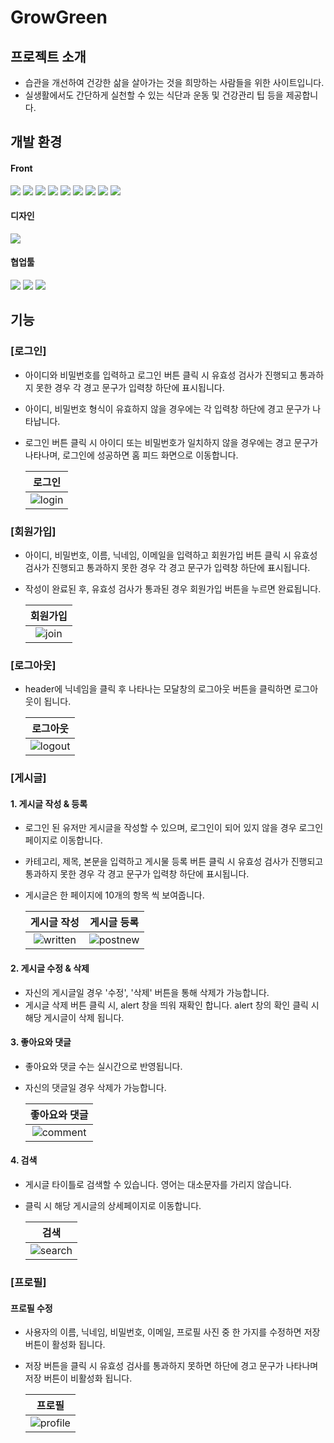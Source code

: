 # GrowGreen

## 프로젝트 소개

- 습관을 개선하여 건강한 삶을 살아가는 것을 희망하는 사람들을 위한 사이트입니다.
- 실생활에서도 간단하게 실천할 수 있는 식단과 운동 및 건강관리 팁 등을 제공합니다.

## 개발 환경

#### Front
<img src="https://img.shields.io/badge/react-61dafb?style=for-the-badge&logo=react&logoColor=black"> <img src="https://img.shields.io/badge/typescript-3178c6?style=for-the-badge&logo=typescript&logoColor=white"> <img src="https://img.shields.io/badge/eslint-4b32c3?style=for-the-badge&logo=eslint&logoColor=white"> <img src="https://img.shields.io/badge/prettier-f7b93e?style=for-the-badge&logo=prettier&logoColor=black"> <img src="https://img.shields.io/badge/axios-5a29e4?style=for-the-badge&logo=axios&logoColor=white">
<img src="https://img.shields.io/badge/react router-ca4245?style=for-the-badge&logo=reactrouter&logoColor=white">
<img src="https://img.shields.io/badge/styled components-DB7093?style=for-the-badge&logo=styledcomponents&logoColor=white">
<img src="https://img.shields.io/badge/MUI-007FFF?style=for-the-badge&logo=mui&logoColor=white">
<img src="https://img.shields.io/badge/zustand-333333?style=for-the-badge&logo=zustand&logoColor=white">

#### 디자인
<img src="https://img.shields.io/badge/figma-f24e1e?style=for-the-badge&logo=figma&logoColor=white">

#### 협업툴
<img src="https://img.shields.io/badge/slack-4a154b?style=for-the-badge&logo=slack&logoColor=white"> <img src="https://img.shields.io/badge/github-181717?style=for-the-badge&logo=github&logoColor=white">
<img src="https://img.shields.io/badge/notion-000?style=for-the-badge&logo=notion&logoColor=white">

## 기능

### [로그인]
- 아이디와 비밀번호를 입력하고 로그인 버튼 클릭 시 유효성 검사가 진행되고 통과하지 못한 경우 각 경고 문구가 입력창 하단에 표시됩니다.
- 아이디, 비밀번호 형식이 유효하지 않을 경우에는 각 입력창 하단에 경고 문구가 나타납니다.
- 로그인 버튼 클릭 시 아이디 또는 비밀번호가 일치하지 않을 경우에는 경고 문구가 나타나며, 로그인에 성공하면 홈 피드 화면으로 이동합니다.

  |                                                    로그인                                                    |
  |:---------------------------------------------------------------------------------------------------------:|
  | ![login](https://github.com/ijyan/project-growgreen/assets/87649569/eeb91b96-6fa7-482d-9b76-23267541f079) |

### [회원가입]
- 아이디, 비밀번호, 이름, 닉네임, 이메일을 입력하고 회원가입 버튼 클릭 시 유효성 검사가 진행되고 통과하지 못한 경우 각 경고 문구가 입력창 하단에 표시됩니다.
- 작성이 완료된 후, 유효성 검사가 통과된 경우 회원가입 버튼을 누르면 완료됩니다.

  |                                                   회원가입                                                   |
  |:--------------------------------------------------------------------------------------------------------:|
  | ![join](https://github.com/ijyan/project-growgreen/assets/87649569/84d4039c-d849-48e2-aa4d-eb480f636f8f) |

### [로그아웃]
- header에 닉네임을 클릭 후 나타나는 모달창의 로그아웃 버튼을 클릭하면 로그아웃이 됩니다.

  |                                                    로그아웃                                                    |
  |:----------------------------------------------------------------------------------------------------------:|
  | ![logout](https://github.com/ijyan/project-growgreen/assets/87649569/8e491a56-4673-4520-930c-91587f603982) |

### [게시글]
#### 1. 게시글 작성 & 등록
- 로그인 된 유저만 게시글을 작성할 수 있으며, 로그인이 되어 있지 않을 경우 로그인 페이지로 이동합니다.
- 카테고리, 제목, 본문을 입력하고 게시물 등록 버튼 클릭 시 유효성 검사가 진행되고 통과하지 못한 경우 각 경고 문구가 입력창 하단에 표시됩니다.
- 게시글은 한 페이지에 10개의 항목 씩 보여줍니다.

  |                                                   게시글 작성                                                    | 게시글 등록 |
  |:-----------------------------------------------------------------------------------------------------------:|:------:|
  | ![written](https://github.com/ijyan/project-growgreen/assets/87649569/bcefa468-f9e1-412b-9d97-0ef6d1eb9918) | ![postnew](https://github.com/ijyan/project-growgreen/assets/87649569/91a2a8ed-2b5c-410a-a83d-b2434f96c173) |

#### 2. 게시글 수정 & 삭제
- 자신의 게시글일 경우 '수정', '삭제' 버튼을 통해 삭제가 가능합니다.
- 게시글 삭제 버튼 클릭 시, alert 창을 띄워 재확인 합니다. alert 창의 확인 클릭 시 해당 게시글이 삭제 됩니다.

#### 3. 좋아요와 댓글
- 좋아요와 댓글 수는 실시간으로 반영됩니다.
- 자신의 댓글일 경우 삭제가 가능합니다.

  |                                                  좋아요와 댓글                                                   |
  |:----------------------------------------------------------------------------------------------------------:|
  | ![comment](https://github.com/ijyan/project-growgreen/assets/87649569/016344e1-a00f-44d7-a957-c069d7dccf70) |

#### 4. 검색
- 게시글 타이틀로 검색할 수 있습니다. 영어는 대소문자를 가리지 않습니다.
- 클릭 시 해당 게시글의 상세페이지로 이동합니다.

  |                                                     검색                                                     |
  |:----------------------------------------------------------------------------------------------------------:|
  | ![search](https://github.com/ijyan/project-growgreen/assets/87649569/e5cc2652-7ba5-45a9-a4e4-4d3228aaeb4c) |

### [프로필]
#### 프로필 수정
- 사용자의 이름, 닉네임, 비밀번호, 이메일, 프로필 사진 중 한 가지를 수정하면 저장 버튼이 활성화 됩니다.
- 저장 버튼을 클릭 시 유효성 검사를 통과하지 못하면 하단에 경고 문구가 나타나며 저장 버튼이 비활성화 됩니다.

  |                                                    프로필                                                     |
  |:----------------------------------------------------------------------------------------------------------:|
  | ![profile](https://github.com/ijyan/project-growgreen/assets/87649569/56208f71-db30-47a7-8cf7-61e90a11d6ee) |
